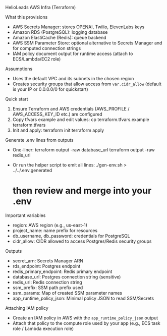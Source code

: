 HelioLeads AWS Infra (Terraform)

What this provisions
- AWS Secrets Manager: stores OPENAI, Twilio, ElevenLabs keys
- Amazon RDS (PostgreSQL): logging database
- Amazon ElastiCache (Redis): queue backend
- AWS SSM Parameter Store: optional alternative to Secrets Manager and for computed connection strings
- IAM policy document output for runtime access (attach to ECS/Lambda/EC2 role)

Assumptions
- Uses the default VPC and its subnets in the chosen region
- Creates security groups that allow access from `var.cidr_allow` (default is your IP or 0.0.0.0/0 for quickstart)

Quick start
1) Ensure Terraform and AWS credentials (AWS_PROFILE / AWS_ACCESS_KEY_ID etc.) are configured
2) Copy tfvars example and edit values:
   cp terraform.tfvars.example terraform.tfvars
3) Init and apply:
   terraform init
   terraform apply

Generate .env lines from outputs
- One-liner:
  terraform output -raw database_url
  terraform output -raw redis_url

- Or run the helper script to emit all lines:
  ./gen-env.sh > ../../.env.generated
  # then review and merge into your .env

Important variables
- region: AWS region (e.g., us-east-1)
- project_name: name prefix for resources
- db_username, db_password: credentials for PostgreSQL
- cidr_allow: CIDR allowed to access Postgres/Redis security groups

Outputs
- secret_arn: Secrets Manager ARN
- rds_endpoint: Postgres endpoint
- redis_primary_endpoint: Redis primary endpoint
- database_url: Postgres connection string (sensitive)
- redis_url: Redis connection string
- ssm_prefix: SSM path prefix used
- ssm_params: Map of created SSM parameter names
- app_runtime_policy_json: Minimal policy JSON to read SSM/Secrets

Attaching IAM policy
- Create an IAM policy in AWS with the `app_runtime_policy_json` output
- Attach that policy to the compute role used by your app (e.g., ECS task role / Lambda execution role)
